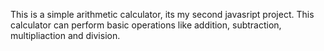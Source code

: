 This is a simple arithmetic calculator, its my second javasript project.
This calculator can perform basic operations like addition, subtraction, multipliaction and division.